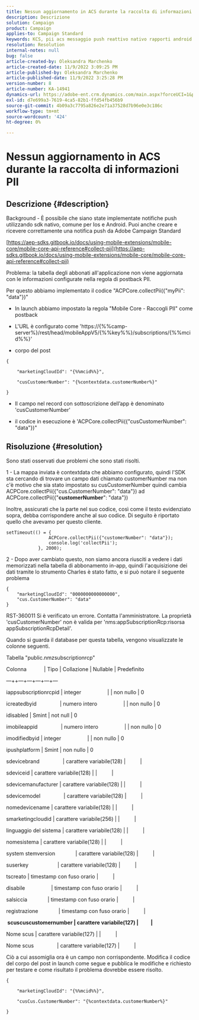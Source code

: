 ```yaml
---
title: Nessun aggiornamento in ACS durante la raccolta di informazioni PII
description: Descrizione
solution: Campaign
product: Campaign
applies-to: Campaign Standard
keywords: KCS, pii acs messaggio push reattivo nativo rapporti android nativi
resolution: Resolution
internal-notes: null
bug: false
article-created-by: Oleksandra Marchenko
article-created-date: 11/9/2022 3:09:25 PM
article-published-by: Oleksandra Marchenko
article-published-date: 11/9/2022 3:25:28 PM
version-number: 8
article-number: KA-14941
dynamics-url: https://adobe-ent.crm.dynamics.com/main.aspx?forceUCI=1&pagetype=entityrecord&etn=knowledgearticle&id=fcaa807e-4060-ed11-9561-6045bd006b25
exl-id: d7e699a3-7619-4ca5-82b1-ffd54fb456b9
source-git-commit: 4b09a3c7795a826e2e71a37528d7b96e0e3c186c
workflow-type: tm+mt
source-wordcount: '424'
ht-degree: 0%

---
```


# Nessun aggiornamento in ACS durante la raccolta di informazioni PII

## Descrizione {#description}


Background - È possibile che siano state implementate notifiche push utilizzando sdk nativo, comune per Ios e Android. Puoi anche creare e ricevere correttamente una notifica push da Adobe Campaign Standard

[https://aep-sdks.gitbook.io/docs/using-mobile-extensions/mobile-core/mobile-core-api-reference#collect-pii](https://aep-sdks.gitbook.io/docs/using-mobile-extensions/mobile-core/mobile-core-api-reference#collect-pii)



Problema: la tabella degli abbonati all&#39;applicazione non viene aggiornata con le informazioni configurate nella regola di postback PII.

Per questo abbiamo implementato il codice &quot;ACPCore.collectPii({&quot;myPii&quot;: &quot;data&quot;})&quot;

- In launch abbiamo impostato la regola &quot;Mobile Core - Raccogli PII&quot; come postback

- L&#39;URL è configurato come &#39;https://{%%camp-server%}/rest/head/mobileAppV5/{%%key%%}/subscriptions/{%%mcid%%}&#39;

- corpo del post


```
{

    "marketingCloudId": "{%%mcid%%}",

    "cusCustomerNumber": "{%contextdata.customerNumber%}"

}
```


- Il campo nel record con sottoscrizione dell’app è denominato &#39;cusCustomerNumber&#39;

- il codice in esecuzione è &#39;ACPCore.collectPii({&quot;cusCustomerNumber&quot;: &quot;data&quot;})&quot;


## Risoluzione {#resolution}


Sono stati osservati due problemi che sono stati risolti.



1 - La mappa inviata è contextdata che abbiamo configurato, quindi l&#39;SDK sta cercando di trovare un campo dati chiamato customerNumber ma non c&#39;è motivo che sia stato impostato su cusCustomerNumber quindi cambia ACPCore.collectPii({&quot;cus.CustomerNumber&quot;: &quot;data&quot;}) ad ACPCore.collectPii({&quot;<b>customerNumber</b>&quot;: &quot;data&quot;})

Inoltre, assicurati che la parte nel suo codice, così come il testo evidenziato sopra, debba corrispondere anche al suo codice. Di seguito è riportato quello che avevamo per questo cliente.


```
setTimeout(() = {
                ACPCore.collectPii({"customerNumber": "data"});
                console.log('collectPii');
            }, 2000);
```


2 - Dopo aver cambiato questo, non siamo ancora riusciti a vedere i dati memorizzati nella tabella di abbonamento in-app, quindi l&#39;acquisizione dei dati tramite lo strumento Charles è stato fatto, e si può notare il seguente problema


```
{
    "marketingCloudId": "0000000000000000",
    "cus.CustomerNumber": "data"
}
```


RST-360011 Si è verificato un errore. Contatta l&#39;amministratore.
La proprietà &#39;cusCustomerNumber&#39; non è valida per &#39;nms:appSubscriptionRcp:risorsa appSubscriptionRcpDetail&#39;.

Quando si guarda il database per questa tabella, vengono visualizzate le colonne seguenti.



Tabella &quot;public.nmzsubscriptionrcp&quot;

Colonna            | Tipo | Collazione | Nullable | Predefinito

—++—+—+—+—+—

iappsubscriptionrcpid | integer                  | | non nullo | 0

icreatedbyid                | numero intero                  | | non nullo | 0

idisabled | Smint | not null | 0

imobileappid                | numero intero                  | | non nullo | 0

imodifiedbyid | integer                  | | non nullo | 0

ipushplatform | Smint | non nullo | 0

sdevicebrand                | carattere variabile(128) |          |

sdeviceid | carattere variabile(128) | |          |

sdevicemanufacturer | carattere variabile(128) | |          |

sdevicemodel                | carattere variabile(128) |          |

nomedevicename | carattere variabile(128) | |          |

smarketingcloudid | carattere variabile(256) | |          |

linguaggio del sistema | carattere variabile(128) | |          |

nomesistema | carattere variabile(128) | |          |

system stemversion              | carattere variabile(128) |          |

suserkey                    | carattere variabile(128) |          |

tscreato | timestamp con fuso orario |          |

disabile                  | timestamp con fuso orario |          |

salsiccia              | timestamp con fuso orario |          |

registrazione              | timestamp con fuso orario |          |

<b> scuscuscustomernumber | carattere variabile(127) |          | </b>

Nome scus | carattere variabile(127) | |          |

Nome scus                | carattere variabile(127) |          |



Ciò a cui assomiglia ora è un campo non corrispondente. Modifica il codice del corpo del post in launch come segue e pubblica le modifiche e richiesto per testare e come risultato il problema dovrebbe essere risolto.


```
{

    "marketingCloudId": "{%%mcid%%}",

    "cusCus.CustomerNumber": "{%contextdata.customerNumber%}"

}
```
